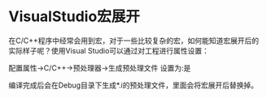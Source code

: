 # VisualStudio宏展开

在C/C++程序中经常会用到宏，对于一些比较复杂的宏，如何能知道宏展开后的实际样子呢？使用Visual Studio可以通过对工程进行属性设置：

配置属性->C/C++->预处理器->生成预处理文件 设置为:是

编译完成后会在Debug目录下生成*.i的预处理文件，里面会将宏展开后替换掉。
